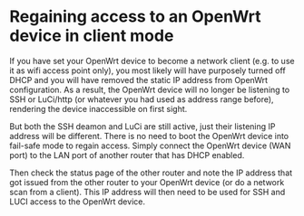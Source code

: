 # Regaining access to an OpenWrt device in client mode

If you have set your OpenWrt device to become a network client (e.g. to use it as wifi access point only), you most likely will have purposely turned off DHCP and you will have removed the static IP address from OpenWrt configuration. As a result, the OpenWrt device will no longer be listening to SSH or LuCi/http (or whatever you had used as address range before), rendering the device inaccessible on first sight.

But both the SSH deamon and LuCi are still active, just their listening IP address will be different. There is no need to boot the OpenWrt device into fail-safe mode to regain access. Simply connect the OpenWrt device (WAN port) to the LAN port of another router that has DHCP enabled.

Then check the status page of the other router and note the IP address that got issued from the other router to your OpenWrt device (or do a network scan from a client). This IP address will then need to be used for SSH and LUCI access to the OpenWrt device.
